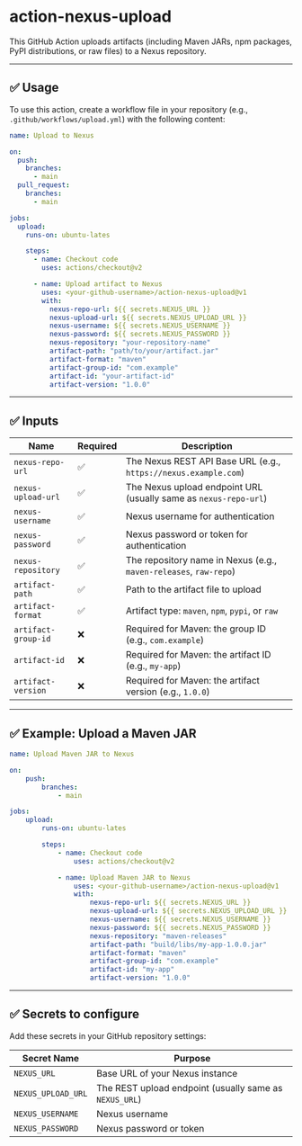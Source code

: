 # action-nexus-upload

This GitHub Action uploads artifacts (including Maven JARs, npm packages, PyPI
distributions, or raw files) to a Nexus repository.

---

## ✅ Usage

To use this action, create a workflow file in your repository (e.g.,
`.github/workflows/upload.yml`) with the following content:

```yaml
name: Upload to Nexus

on:
  push:
    branches:
      - main
  pull_request:
    branches:
      - main

jobs:
  upload:
    runs-on: ubuntu-lates

    steps:
      - name: Checkout code
        uses: actions/checkout@v2

      - name: Upload artifact to Nexus
        uses: <your-github-username>/action-nexus-upload@v1
        with:
          nexus-repo-url: ${{ secrets.NEXUS_URL }}
          nexus-upload-url: ${{ secrets.NEXUS_UPLOAD_URL }}
          nexus-username: ${{ secrets.NEXUS_USERNAME }}
          nexus-password: ${{ secrets.NEXUS_PASSWORD }}
          nexus-repository: "your-repository-name"
          artifact-path: "path/to/your/artifact.jar"
          artifact-format: "maven"
          artifact-group-id: "com.example"
          artifact-id: "your-artifact-id"
          artifact-version: "1.0.0"
```

---

## ✅ Inputs

| Name                | Required | Description                                                       |
| ------------------- | -------- | ----------------------------------------------------------------- |
| `nexus-repo-url`    | ✅       | The Nexus REST API Base URL (e.g., `https://nexus.example.com`)   |
| `nexus-upload-url`  | ✅       | The Nexus upload endpoint URL (usually same as `nexus-repo-url`)  |
| `nexus-username`    | ✅       | Nexus username for authentication                                 |
| `nexus-password`    | ✅       | Nexus password or token for authentication                        |
| `nexus-repository`  | ✅       | The repository name in Nexus (e.g., `maven-releases`, `raw-repo`) |
| `artifact-path`     | ✅       | Path to the artifact file to upload                               |
| `artifact-format`   | ✅       | Artifact type: `maven`, `npm`, `pypi`, or `raw`                   |
| `artifact-group-id` | ❌       | Required for Maven: the group ID (e.g., `com.example`)            |
| `artifact-id`       | ❌       | Required for Maven: the artifact ID (e.g., `my-app`)              |
| `artifact-version`  | ❌       | Required for Maven: the artifact version (e.g., `1.0.0`)          |

---

## ✅ Example: Upload a Maven JAR

```yaml
name: Upload Maven JAR to Nexus

on:
    push:
        branches:
            - main

jobs:
    upload:
        runs-on: ubuntu-lates

        steps:
            - name: Checkout code
                uses: actions/checkout@v2

            - name: Upload Maven JAR to Nexus
                uses: <your-github-username>/action-nexus-upload@v1
                with:
                    nexus-repo-url: ${{ secrets.NEXUS_URL }}
                    nexus-upload-url: ${{ secrets.NEXUS_UPLOAD_URL }}
                    nexus-username: ${{ secrets.NEXUS_USERNAME }}
                    nexus-password: ${{ secrets.NEXUS_PASSWORD }}
                    nexus-repository: "maven-releases"
                    artifact-path: "build/libs/my-app-1.0.0.jar"
                    artifact-format: "maven"
                    artifact-group-id: "com.example"
                    artifact-id: "my-app"
                    artifact-version: "1.0.0"
```

---

## ✅ Secrets to configure

Add these secrets in your GitHub repository settings:

| Secret Name        | Purpose                                                |
| ------------------ | ------------------------------------------------------ |
| `NEXUS_URL`        | Base URL of your Nexus instance                        |
| `NEXUS_UPLOAD_URL` | The REST upload endpoint (usually same as `NEXUS_URL`) |
| `NEXUS_USERNAME`   | Nexus username                                         |
| `NEXUS_PASSWORD`   | Nexus password or token                                |
